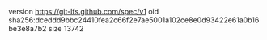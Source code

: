 version https://git-lfs.github.com/spec/v1
oid sha256:dceddd9bbc24410fea2c66f2e7ae5001a102ce8e0d93422e61a0b16be3e8a7b2
size 13742
